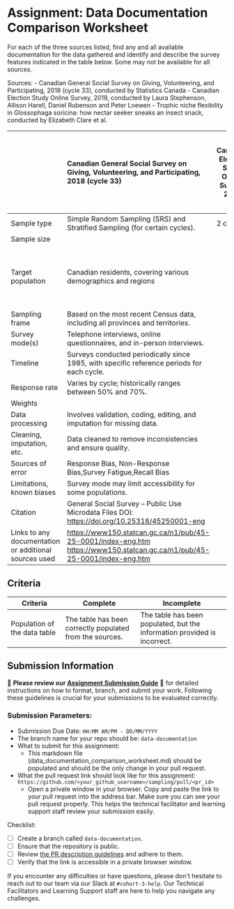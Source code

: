 # Assignment: Data Documentation Comparison Worksheet

For each of the three sources listed, find any and all available documentation for the data gathered and identify and describe the survey features indicated in the table below. Some may not be available for all sources.

Sources: - Canadian General Social Survey on Giving, Volunteering, and Participating, 2018 (cycle 33), conducted by Statistics Canada - Canadian Election Study Online Survey, 2019, conducted by Laura Stephenson, Allison Harell, Daniel Rubenson and Peter Loewen - Trophic niche flexibility in Glossophaga soricina: how nectar seeker sneaks an insect snack, conducted by Elizabeth Clare et al.

|                                                       | Canadian General Social Survey on Giving, Volunteering, and Participating, 2018 (cycle 33) | Canadian Election Study Online Survey, 2019 | Trophic niche flexibility in Glossophaga soricina: how nectar seeker sneaks an insect snack |
|----------------|:--------------------|----------------|---------------------|
| Sample type                                         |   Simple Random Sampling (SRS) and Stratified Sampling (for certain cycles).                                                                                       |  2 code                                          |    3 code                                                                                         |
| Sample size                                           |                                                                                            |                                             |                                                                                             |
| Target population                                     |    Canadian residents, covering various demographics and regions                                                                                        |                                            |  Glossophaga soricina and its insect prey (beetles, flies, noctuid moths).                                                                                            | 
| Sampling frame                                        |   Based on the most recent Census data, including all provinces and territories.                                                                                         |                                             |                                                                                             |
| Survey mode(s)                                        |    Telephone interviews, online questionnaires, and in-person interviews.                                                                                        |                                             |                                                                                             |
| Timeline                                              |   Surveys conducted periodically since 1985, with specific reference periods for each cycle.                                                                                         |                                             |                                                                                             |
| Response rate                                         |     Varies by cycle; historically ranges between 50% and 70%.                                                                                        |                                             |                                                                                             |
| Weights                                               |                                                                                            |                                             |                                                                                             |
| Data processing                                       |   Involves validation, coding, editing, and imputation for missing data.                                                                                         |                                             |                                                                                             |
| Cleaning, imputation, etc.                            |    Data cleaned to remove inconsistencies and ensure quality.                                                                                        |                                             |                                                                                             |
| Sources of error                                      |    Response Bias, Non-Response Bias,Survey Fatigue,Recall Bias                                                                                       |                                             |                                                                                             |
| Limitations, known biases                             |  Survey mode  may limit accessibility for some populations.                                                                                          |                                             |                                                                                             |
| Citation                                              |   General Social Survey – Public Use Microdata Files DOI: https://doi.org/10.25318/45250001-eng                                                                                         |                                             |                                                                                             |
| Links to any documentation or additional sources used |   https://www150.statcan.gc.ca/n1/pub/45-25-0001/index-eng.htm  https://www150.statcan.gc.ca/n1/pub/45-25-0001/index-eng.htm                                                                                         |                                             |                                                                                             |

## Criteria

|Criteria|Complete|Incomplete|
|--------|----|----|
|Population of the data table|The table has been correctly populated from the sources.|The table has been populated, but the information provided is incorrect.|

## Submission Information

🚨 **Please review our [Assignment Submission Guide](https://github.com/UofT-DSI/onboarding/blob/main/onboarding_documents/submissions.md)** 🚨 for detailed instructions on how to format, branch, and submit your work. Following these guidelines is crucial for your submissions to be evaluated correctly.

### Submission Parameters:
* Submission Due Date: `HH:MM AM/PM - DD/MM/YYYY`
* The branch name for your repo should be: `data-documentation`
* What to submit for this assignment:
     * This markdown file (data_documentation_comparison_worksheet.md) should be populated and should be the only change in your pull request.
* What the pull request link should look like for this assignment: `https://github.com/<your_github_username>/sampling/pull/<pr_id>`
     * Open a private window in your browser. Copy and paste the link to your pull request into the address bar. Make sure you can see your pull request properly. This helps the technical facilitator and learning support staff review your submission easily.

Checklist:
- [ ] Create a branch called `data-documentation`.
- [ ] Ensure that the repository is public.
- [ ] Review [the PR description guidelines](https://github.com/UofT-DSI/onboarding/blob/main/onboarding_documents/submissions.md#guidelines-for-pull-request-descriptions) and adhere to them.
- [ ] Verify that the link is accessible in a private browser window.

If you encounter any difficulties or have questions, please don't hesitate to reach out to our team via our Slack at `#cohort-3-help`. Our Technical Facilitators and Learning Support staff are here to help you navigate any challenges.
